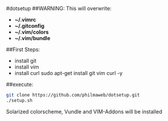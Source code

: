 #dotsetup
##WARNING: This will overwrite:
* __~/.vimrc__
* __~/.gitconfig__
* __~/.vim/colors__
* __~/.vim/bundle__

##First Steps:
* install git
* install vim
* install curl 
        sudo apt-get install git vim curl -y

##execute:
```bash
git clone https://github.com/philmaweb/dotsetup.git
./setup.sh
```
Solarized colorscheme, Vundle and VIM-Addons will be installed 
